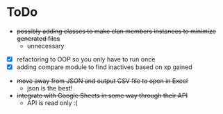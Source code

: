 # ToDo
- ~~possibly adding classes to make clan members instances to minimize generated files~~
  - unnecessary
- [X] refactoring to OOP so you only have to run once
- [X] adding compare module to find inactives based on xp gained
- ~~move away from JSON and output CSV file to open in Excel~~
  - json is the best!
- ~~integrate with Google Sheets in some way through their API~~
  - API is read only :(

